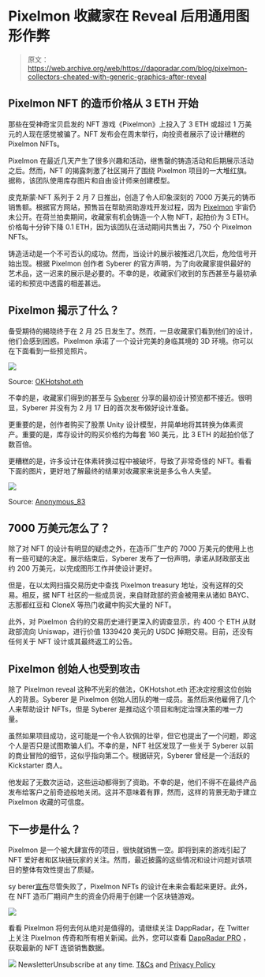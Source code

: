 # Pixelmon 收藏家在 Reveal 后用通用图形作弊

> 原文：<https://web.archive.org/web/https://dappradar.com/blog/pixelmon-collectors-cheated-with-generic-graphics-after-reveal>

## Pixelmon NFT 的造币价格从 3 ETH 开始

那些在受神奇宝贝启发的 NFT 游戏《Pixelmon》上投入了 3 ETH 或超过 1 万美元的人现在感觉被骗了。NFT 发布会在周末举行，向投资者展示了设计糟糕的 Pixelmon NFTs。

Pixelmon 在最近几天产生了很多兴趣和活动，继售罄的铸造活动和后期展示活动之后。然而，NFT 的揭露刺激了社区揭开了围绕 Pixelmon 项目的一大堆红旗。据称，该团队使用库存图片和自由设计师来创建模型。

皮克斯蒙·NFT 系列于 2 月 7 日推出，创造了令人印象深刻的 7000 万美元的铸币销售额。根据官方网站，预售旨在帮助资助游戏开发过程，因为 [Pixelmon](https://web.archive.org/web/20221127162601/https://dappradar.com/ethereum/collectibles/pixelmon) 宇宙仍未公开。在荷兰拍卖期间，收藏家有机会铸造一个人物 NFT，起拍价为 3 ETH。价格每十分钟下降 0.1 ETH，因为该团队在活动期间共售出 7，750 个 Pixelmon NFTs。

铸造活动是一个不可否认的成功。然而，当设计的展示被推迟几次后，危险信号开始出现。根据 Pixelmon 创作者 Syberer 的官方声明，为了向收藏家提供最好的艺术品，这一迟来的展示是必要的。不幸的是，收藏家们收到的东西甚至与最初承诺的和预览中透露的相差甚远。

## Pixelmon 揭示了什么？

备受期待的揭晓终于在 2 月 25 日发生了。然而，一旦收藏家们看到他们的设计，他们会感到困惑。Pixelmon 承诺了一个设计完美的身临其境的 3D 环境。你可以在下面看到一些预览照片。

![](img/9110cc8b29f68f8ae78514c7103ace3f.png)

Source: [OKHotshot.eth](https://web.archive.org/web/20221127162601/https://twitter.com/NFTherder/status/1497969911058026497/photo/1)

不幸的是，收藏家们得到的甚至与 [Syberer](https://web.archive.org/web/20221127162601/https://twitter.com/Syberer) 分享的最初设计预览都不接近。很明显，Syberer 并没有为 2 月 17 日的首次发布做好设计准备。

更重要的是，创作者购买了股票 Unity 设计模型，并简单地将其转换为体素资产。重要的是，库存设计的购买价格约为每套 160 美元，比 3 ETH 的起拍价低了数百倍。

更糟糕的是，许多设计在体素转换过程中被破坏，导致了非常奇怪的 NFT。看看下面的图片，更好地了解最终的结果对收藏家来说是多么令人失望。

![](img/74f4e9485dea47be7092f8c6e9950236.png)

Source: [Anonymous_83](https://web.archive.org/web/20221127162601/https://twitter.com/HuhDongwoo/status/1498317439133757441)

## 7000 万美元怎么了？

除了对 NFT 的设计有明显的疑虑之外，在造币厂生产的 7000 万美元的使用上也有一些可疑的决定。展示结束后，Syberer 发布了一份声明，承诺从财政部支出约 200 万美元，以完成图形工作并使设计更好。

但是，在以太网扫描交易历史中查找 Pixelmon treasury 地址，没有这样的交易。相反，据 NFT 社区的一些成员说，来自财政部的资金被用来从诸如 BAYC、志那都红豆和 CloneX 等热门收藏中购买大量的 NFT。

此外，对 Pixelmon 合约的交易历史进行更深入的调查显示，约 400 个 ETH 从财政部流向 Uniswap，进行价值 1339420 美元的 USDC 掉期交易。目前，还没有任何关于 NFT 设计或其最终返工的公告。

## Pixelmon 创始人也受到攻击

除了 Pixelmon reveal 这种不光彩的做法，OKHotshot.eth 还决定挖掘这位创始人的背景。Syberer 是 Pixelmon 创始人团队的唯一成员。虽然后来他雇佣了几个人来帮助设计 NFTs，但是 Syberer 是推动这个项目和制定治理决策的唯一力量。

虽然如果项目成功，这可能是一个令人钦佩的壮举，但它也提出了一个问题，即这个人是否只是试图欺骗人们。不幸的是，NFT 社区发现了一些关于 Syberer 以前的商业冒险的细节，这似乎指向第二个。根据研究，Syberer 曾经是一个活跃的 Kickstarter 商人。

他发起了无数次运动，这些运动都得到了资助。不幸的是，他们不得不在最终产品发布给客户之前奇迹般地关闭。这并不意味着有罪，然而，这样的背景无助于建立 Pixelmon 收藏的可信度。

## 下一步是什么？

Pixelmon 是一个被大肆宣传的项目，很快就销售一空。即将到来的游戏引起了 NFT 爱好者和区块链玩家的关注。然而，最近披露的这些情况和设计问题对该项目的整体有效性提出了质疑。

sy berer[宣布](https://web.archive.org/web/20221127162601/https://twitter.com/Syberer/status/1497402570478075907)尽管失败了，Pixelmon NFTs 的设计在未来会看起来更好。此外，在 NFT 造币厂期间产生的资金仍将用于创建一个区块链游戏。

![](img/3524f260a53b7dbd02685af461a1b5e4.png)

看看 Pixelmon 将何去何从绝对是值得的。请继续关注 DappRadar，在 Twitter 上关注 Pixelmon 传奇和所有相关新闻。此外，您可以查看 [DappRadar PRO](https://web.archive.org/web/20221127162601/https://dappradar.com/token/pro) ，获取最新的 NFT 连锁销售数据。

![](img/6d5a4a2d609c56e1a5771717e54ba759.png) NewsletterUnsubscribe at any time. [T&Cs](https://web.archive.org/web/20221127162601/https://dappradar.com/terms) and [Privacy Policy](https://web.archive.org/web/20221127162601/https://dappradar.com/privacy-policy)